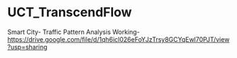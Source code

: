 # UCT_TranscendFlow
Smart City- Traffic Pattern Analysis
Working- https://drive.google.com/file/d/1qh6icl026eFoYJzTrsy8GCYqEwl70PJT/view?usp=sharing

